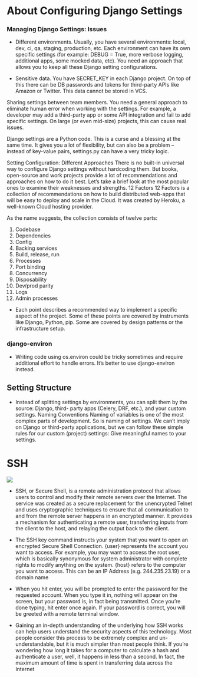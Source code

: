 # About Configuring Django Settings

### Managing Django Settings: Issues

- Different environments. Usually, you have several environments: local, dev, ci, qa, staging, production, etc. Each environment can have its own specific settings (for example: DEBUG = True, more verbose logging, additional apps, some mocked data, etc). You need an approach that allows you to keep all these Django setting configurations.

- Sensitive data. You have SECRET_KEY in each Django project. On top of this there can be DB passwords and tokens for third-party APIs like Amazon or Twitter. This data cannot be stored in VCS.

Sharing settings between team members. You need a general approach to eliminate human error when working with the settings. For example, a developer may add a third-party app or some API integration and fail to add specific settings. On large (or even mid-size) projects, this can cause real issues.

Django settings are a Python code. This is a curse and a blessing at the same time. It gives you a lot of flexibility, but can also be a problem – instead of key-value pairs, settings.py can have a very tricky logic.

Setting Configuration: Different Approaches
There is no built-in universal way to configure Django settings without hardcoding them. But books, open-source and work projects provide a lot of recommendations and approaches on how to do it best. Let’s take a brief look at the most popular ones to examine their weaknesses and strengths.
12 Factors
12 Factors is a collection of recommendations on how to build distributed web-apps that will be easy to deploy and scale in the Cloud. It was created by Heroku, a well-known Cloud hosting provider.

As the name suggests, the collection consists of twelve parts:

1) Codebase
2) Dependencies
3) Config
4) Backing services
5) Build, release, run
6) Processes
7) Port binding
8) Concurrency
9) Disposability
10) Dev/prod parity
11) Logs
12) Admin processes

- Each point describes a recommended way to implement a specific aspect of the project. Some of these points are covered by instruments like Django, Python, pip. Some are covered by design patterns or the infrastructure setup.

### django-environ

- Writing code using os.environ could be tricky sometimes and require additional effort to handle errors. It’s better to use django-environ instead.

## Setting Structure

- Instead of splitting settings by environments, you can split them by the source: Django, third- party apps (Celery, DRF, etc.), and your custom settings.
Naming Conventions
Naming of variables is one of the most complex parts of development. So is naming of settings. We can’t imply on Django or third-party applications, but we can follow these simple rules for our custom (project) settings:
Give meaningful names to your settings.


# SSH
    

![](https://www.ssh.com/hubfs/Imported_Blog_Media/SSH_simplified_protocol_diagram-2.png)

- SSH, or Secure Shell, is a remote administration protocol that allows users to control and modify their remote servers over the Internet. The service was created as a secure replacement for the unencrypted Telnet and uses cryptographic techniques to ensure that all communication to and from the remote server happens in an encrypted manner. It provides a mechanism for authenticating a remote user, transferring inputs from the client to the host, and relaying the output back to the client.

- The SSH key command instructs your system that you want to open an encrypted Secure Shell Connection. {user} represents the account you want to access. For example, you may want to access the root user, which is basically synonymous for system administrator with complete rights to modify anything on the system. {host} refers to the computer you want to access. This can be an IP Address (e.g. 244.235.23.19) or a domain name

- When you hit enter, you will be prompted to enter the password for the requested account. When you type it in, nothing will appear on the screen, but your password is, in fact being transmitted. Once you’re done typing, hit enter once again. If your password is correct, you will be greeted with a remote terminal window.

- Gaining an in-depth understanding of the underlying how SSH works can help users understand the security aspects of this technology. Most people consider this process to be extremely complex and un-understandable, but it is much simpler than most people think. If you’re wondering how long it takes for a computer to calculate a hash and authenticate a user, well, it happens in less than a second. In fact, the maximum amount of time is spent in transferring data across the Internet
